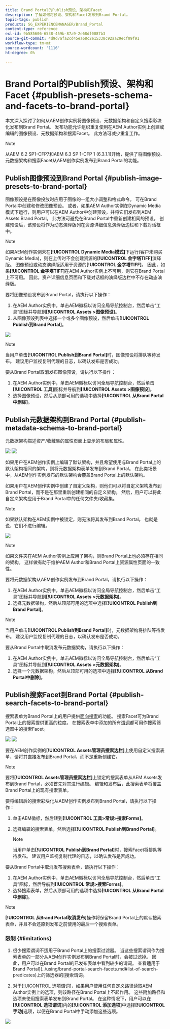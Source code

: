 ```yaml
---
title: Brand Portal的Publish预设、架构和Facet
description: 了解如何将预设、架构和Facet发布到Brand Portal。
topic-tags: publish
products: SG_EXPERIENCEMANAGER/Brand_Portal
content-type: reference
exl-id: 9b585606-6538-459b-87a9-2e68df0087b3
source-git-commit: 4d9d7afa2cd45ea68c2e15338c92aa29ecf09f91
workflow-type: tm+mt
source-wordcount: '1116'
ht-degree: 0%

---
```


# Brand Portal的Publish预设、架构和Facet {#publish-presets-schema-and-facets-to-brand-portal}

本文深入探讨了如何从AEM创作实例将图像预设、元数据架构和自定义搜索彩块化发布到Brand Portal。 发布功能允许组织重复使用在AEM Author实例上创建或编辑的图像预设、元数据架构和搜索Facet。 此方法可减少重复工作。

>[!NOTE]
>
>从AEM 6.2 SP1-CFP7和AEM 6.3 SP 1-CFP 1 (6.3.1.1)开始，提供了将图像预设、元数据架构和搜索Facet从AEM创作实例发布到Brand Portal的功能。

## Publish图像预设到Brand Portal {#publish-image-presets-to-brand-portal}

图像预设是在图像投放时应用于图像的一组大小调整和格式命令。 可在Brand Portal中创建和修改图像预设。 或者，如果AEM Author实例在Dynamic Media模式下运行，则用户可以在AEM Author中创建预设，并将它们发布到AEM Assets Brand Portal。 此方法可避免在Brand Portal中重新创建相同的预设。
创建预设后，该预设将作为动态演绎版列在资源详细信息演绎版边栏和下载对话框中。

>[!NOTE]
>
>如果AEM创作实例未在&#x200B;**[!UICONTROL Dynamic Media模式]**&#x200B;下运行(客户未购买Dynamic Media)，则在上传时不会创建资源的&#x200B;**[!UICONTROL 金字塔TIFF]**&#x200B;演绎版。 图像预设或动态演绎版适用于资源的&#x200B;**[!UICONTROL 金字塔TIFF]**。 因此，如果&#x200B;**[!UICONTROL 金字塔TIFF]**&#x200B;在AEM Author实例上不可用，则它在Brand Portal上不可用。 因此，资产详细信息页面和下载对话框的演绎版边栏中不存在动态演绎版。

要将图像预设发布到Brand Portal，请执行以下操作：

1. 在AEM Author实例中，单击AEM徽标以访问全局导航控制台，然后单击“工具”图标并导航到&#x200B;**[!UICONTROL Assets >图像预设]**。
1. 从图像预设列表中选择一个或多个图像预设，然后单击&#x200B;**[!UICONTROL Publish到Brand Portal]**。

![](assets/publishpreset.png)

>[!NOTE]
>
>当用户单击&#x200B;**[!UICONTROL Publish到Brand Portal]**&#x200B;时，图像预设将排队等待发布。 建议用户监视复制代理的日志，以确认发布是否成功。

要从Brand Portal取消发布图像预设，请执行以下操作：

1. 在AEM Author实例中，单击AEM徽标以访问全局导航控制台，然后单击&#x200B;**[!UICONTROL 工具]**&#x200B;图标并导航到&#x200B;**[!UICONTROL Assets >图像预设]**。
1. 选择图像预设，然后从顶部可用的选项中选择&#x200B;**[!UICONTROL 从Brand Portal中删除]**。

## Publish元数据架构到Brand Portal {#publish-metadata-schema-to-brand-portal}

元数据架构描述资产/收藏集的属性页面上显示的布局和属性。

![](assets/metadata-schema-editor.png) ![](assets/asset-properties-1.png)

如果用户在AEM创作实例上编辑了默认架构，并且希望使用与Brand Portal上的默认架构相同的架构，则将元数据架构表单发布到Brand Portal。 在此类场景中，从AEM创作实例发布的默认架构会覆盖Brand Portal上的默认架构。

如果用户在AEM创作实例中创建了自定义架构，则他们可以将自定义架构发布到Brand Portal，而不是在那里重新创建相同的自定义架构。 然后，用户可以将此自定义架构应用于Brand Portal中的任何文件夹/收藏集。

>[!NOTE]
>
>如果默认架构在AEM实例中被锁定，则无法将其发布到Brand Portal。 也就是说，它们不进行编辑。

![](assets/default-schema-form.png)

>[!NOTE]
>
>如果文件夹在AEM Author实例上应用了架构，则Brand Portal上也必须存在相同的架构。 这样做有助于维护AEM Author和Brand Portal上资源属性页面的一致性。

要将元数据架构从AEM创作实例发布到Brand Portal，请执行以下操作：

1. 在AEM Author实例中，单击AEM徽标以访问全局导航控制台，然后单击“工具”图标并导航到&#x200B;**[!UICONTROL Assets >元数据架构]**。
1. 选择元数据架构，然后从顶部可用的选项中选择&#x200B;**[!UICONTROL Publish到Brand Portal]**。

>[!NOTE]
>
>当用户单击&#x200B;**[!UICONTROL Publish到Brand Portal]**&#x200B;时，元数据架构将排队等待发布。 建议用户监视复制代理的日志，以确认发布是否成功。

要从Brand Portal中取消发布元数据架构，请执行以下操作：

1. 在AEM Author实例中，单击AEM徽标以访问全局导航控制台，然后单击“工具”图标并导航到&#x200B;**[!UICONTROL Assets >元数据架构]**。
1. 选择一个元数据架构，然后从顶部可用的选项中选择&#x200B;**[!UICONTROL 从Brand Portal中删除]**。

## Publish搜索Facet到Brand Portal {#publish-search-facets-to-brand-portal}

搜索表单为Brand Portal上的用户提供[面向搜索](../using/brand-portal-search-facets.md)的功能。 搜索Facet可为Brand Portal上的搜索提供更高的粒度。 在搜索表单中添加的所有[谓词](https://experienceleague.adobe.com/en/docs/experience-manager-65/content/assets/administer/search-facets)都可用作搜索筛选器中的搜索Facet。

![](assets/property-predicate-removed.png)
![](assets/search-form.png)

要在AEM创作实例的&#x200B;**[!UICONTROL Assets管理员搜索边栏]**&#x200B;上使用自定义搜索表单，请将其直接发布到Brand Portal，而不是重新创建它。

>[!NOTE]
>
>要将&#x200B;**[!UICONTROL Assets管理员搜索边栏]**&#x200B;上锁定的搜索表单从AEM Assets发布到Brand Portal，必须首先对其进行编辑。 编辑和发布后，此搜索表单将覆盖Brand Portal上的现有搜索表单。

要将编辑后的搜索彩块化从AEM创作实例发布到Brand Portal，请执行以下操作：

1. 单击AEM徽标，然后转到&#x200B;**[!UICONTROL 工具>常规>搜索Forms]**。
1. 选择编辑的搜索表单，然后选择&#x200B;**[!UICONTROL Publish到Brand Portal]**。

   >[!NOTE]
   >
   >当用户单击&#x200B;**[!UICONTROL Publish到Brand Portal]**&#x200B;时，搜索Facet将排队等待发布。 建议用户监视复制代理的日志，以确认发布是否成功。

要从Brand Portal中取消发布搜索表单，请执行以下操作：

1. 在AEM Author实例中，单击AEM徽标以访问全局导航控制台，然后单击“工具”图标，然后导航到&#x200B;**[!UICONTROL 常规>搜索Forms]**。
1. 选择搜索表单，然后从顶部可用的选项中选择&#x200B;**[!UICONTROL 从Brand Portal中删除]**。

>[!NOTE]
>
>**[!UICONTROL 从Brand Portal取消发布]**&#x200B;操作将保留Brand Portal上的默认搜索表单，并且不会还原到发布之前使用的最后一个搜索表单。

### 限制 {#limitations}

1. 很少搜索谓词不适用于Brand Portal上的搜索过滤器。 当这些搜索谓词作为搜索表单的一部分从AEM创作实例发布到Brand Portal时，会被过滤掉。 因此，用户可以在Brand Portal的已发布表单中看到较少的谓词。 查看适用于Brand Portal](../using/brand-portal-search-facets.md#list-of-search-predicates)上的筛选器的[搜索谓词。

1. 对于[!UICONTROL 选项谓词]，如果用户使用任何自定义路径读取AEM Author实例上的选项，则该路径在Brand Portal上不起作用。 这些附加路径和选项未使用搜索表单发布到Brand Portal。 在这种情况下，用户可以在&#x200B;**[!UICONTROL 选项谓词]**&#x200B;内的&#x200B;**[!UICONTROL 添加选项]**&#x200B;中选择&#x200B;**[!UICONTROL 手动]**&#x200B;选项，以便在Brand Portal中手动添加这些选项。

![](assets/options-predicate-manual.png)
